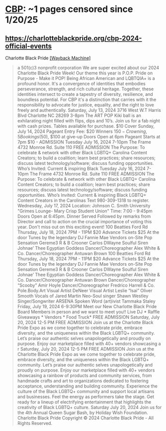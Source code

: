 



# [CBP](charlotteblackpride.org): ~1 pages censored since 1/20/25

## https://charlotteblackpride.org/cbp-2024-official-events


Charlotte Black Pride [[Wayback Machine]](https://web.archive.org/web/20240000000000*/https://charlotteblackpride.org/cbp-2024-official-events)

> a 501(c)3 nonprofit corporation We are super excited about our 2024 Charlotte Black Pride Week! Our theme this year is P.O.P. Pride on Purpose - Make it POP! Being African American and LQBTQIA+ is a profound honor. It's a convergence of identities that embodies perseverance, strength, and rich cultural heritage. Together, these identities intersect to create a tapestry of diversity, resilience, and boundless potential. For CBP it's a distinction that carries with it the responsibility to advocate for justice, equality, and the right to love freely and authentically. Saturday, July 13, 2024 3716 West W.T Harris Blvd Charlotte NC 28269 3-8pm The ART POP Kiki ball is an exhilarating night filled with flips, dips and 10’s. Join us for a fab night with cash prizes. Tables available for purchase. $10 Cover Sunday, July 14, 2024 Pageant Entry Fee: $20 Winners $150-Crowning, 5 Bookings($50), $100 at give-up Doors Open at 6pm Pageant Starts at 7pm $10 - ADMISSION Tuesday July 16, 2024 7-10pm The Frame 4732 Monroe Rd. Suite 110 FREE ADMISSION The Purpose: To celebrate & network with other Black LGBTQ+ Carolina Content Creators; to build a coalition; learn best practices; share resources; discuss latest technology/software; discuss funding opportunities. Who’s Invited: Current & inspiring Black Tuesday July 16, 2024 7-10pm The Frame 4732 Monroe Rd. Suite 110 FREE ADMISSION The Purpose: To celebrate & network with other Black LGBTQ+ Carolina Content Creators; to build a coalition; learn best practices; share resources; discuss latest technology/software; discuss funding opportunities. Who’s Invited: Current & inspiring Black LGBTQ+ Content Creators in the Carolinas Text 980-309-1318 to register. Wednesday, July 17, 2024 Location: Johnson C. Smith University "Grimes Lounge- Mary Crisp Student Union" Time: 7:00 - 9:45pm Doors Open at 6:45pm. Dinner Served Followed by remarks from Director and call to action on the crucial importance of voting this year. Don't miss out on this exciting event! 100 Beatties Ford Rd Thursday, July 18, 2024 7PM - 11PM $20 Advance Tickets $25 At the door Tunes by the legendary DJ Fannie Mae Vendors on-Site Pop Sensation Gereme3 R & B Crooner Carlos DWayne Soulful Siren Johnae’ Thee Egyptian Goddess Dancer/Choreographer Alex White & Co. Dancer/Choreographer Antuwan Brown 100 Beatties Ford Rd Thursday, July 18, 2024 7PM - 11PM $20 Advance Tickets $25 At the door Tunes by the legendary DJ Fannie Mae Vendors on-Site Pop Sensation Gereme3 R & B Crooner Carlos DWayne Soulful Siren Johnae’ Thee Egyptian Goddess Dancer/Choreographer Alex White & Co. Dancer/Choreographer Antuwan Brown Dancer/Choreographer “Scooby” Amir Hoyle Dancer/Choreographer Fredrico Harrell & Co. Pole.Body.Art Visual Artist DeNeer Visual Artist Leslie “Isai” Oliver Smooth Vocals of Jared Martin Neo-Soul singer Shawn Westley Singer/Songwriter ARSENA Spoken Word (art)ivist Tammaka Staley Friday, July 19, 2024 6-9:30PM Meet our New Charlotte Black Pride Board Members in person and we want to meet you!! Live DJ * Raffle Giveaways * Vendors * Food Truck* FREE ADMISSION Saturday, July 20, 2024 12-5 PM FREE ADMISSION Join us at the Charlotte Black Pride Expo as we come together to celebrate pride, embrace diversity, and the uniqueness within the Black LGBTQ+ community. Let’s praise our authentic selves unapologetically and proudly on purpose. Enjoy our marketplace filled with 40+ vendors showcasing a r Saturday, July 20, 2024 12-5 PM FREE ADMISSION Join us at the Charlotte Black Pride Expo as we come together to celebrate pride, embrace diversity, and the uniqueness within the Black LGBTQ+ community. Let’s praise our authentic selves unapologetically and proudly on purpose. Enjoy our marketplace filled with 40+ vendors showcasing a rainbow of products and community services, from handmade crafts and art to organizations dedicated to fostering acceptance, understanding and building community. Experience the culture of the Black LGBTQ+ community and support local artisans and businesses. Feel the energy as performers take the stage. Get ready for a lineup of electrifying entertainment that highlights the creativity of Black LGBTQ+ culture. Saturday July 20, 2024 Join us for the 4th Annual Queen Sugar Bash, by Holiday Wish Foundation. Charlotte Black Pride Copyright © 2024 Charlotte Black Pride - All Rights Reserved.